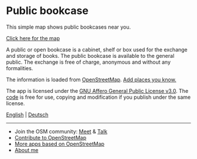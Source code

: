 # Public bookcase

This simple map shows public bookcases near you.

[Click here for the map](https://book-exchange.zottelig.ch)

A public or open bookcase is a cabinet, shelf or box used for the exchange and storage of books. The public bookcase is available to the general public. The exchange is free of charge, anonymous and without any formalities.

The information is loaded from [OpenStreetMap](https://www.openstreetmap.org). [Add places you know.](https://openstreetmap.org/edit)

The app is licensed under the [GNU Affero General Public License v3.0](https://github.com/ToastHawaii/public-bookcase-map/blob/master/LICENSE). The [code](https://github.com/ToastHawaii/public-bookcase-map) is free for use, copying and modification if you publish under the same license.

[English](https://public-bookcase.zottelig.ch/?lang=en) | [Deutsch](https://public-bookcase.zottelig.ch/?lang=de)

---

- Join the OSM community: [Meet](https://usergroups.openstreetmap.de/) & [Talk](https://community.osm.be/)
- [Contribute to OpenStreetMap](https://wiki.openstreetmap.org/wiki/How_to_contribute)
- [More apps based on OpenStreetMap](https://osm-apps.zottelig.ch/)
- [About me](https://wiki.openstreetmap.org/wiki/User:ToastHawaii)
